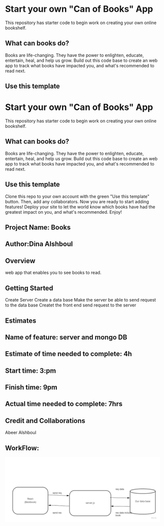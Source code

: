 # Start your own "Can of Books" App

This repository has starter code to begin work on creating your own online bookshelf.

## What can books do?

Books are life-changing. They have the power to enlighten, educate, entertain, heal, and help us grow. Build out this code base to create an web app to track what books have impacted you, and what's recommended to read next.

## Use this template


# Start your own "Can of Books" App

This repository has starter code to begin work on creating your own online bookshelf.

## What can books do?

Books are life-changing. They have the power to enlighten, educate, entertain, heal, and help us grow. Build out this code base to create an web app to track what books have impacted you, and what's recommended to read next.

## Use this template

Clone this repo to your own account with the green "Use this template" button. Then, add any collaborators. Now you are ready to start adding features! Deploy your site to let the world know which books have had the greatest impact on you, and what's recommended. Enjoy!


## Project Name: Books
## Author:Dina Alshboul

## Overview
web app that enables you to see books to read.

## Getting Started
Create Server Create a data base Make the server be able to send request to the data base Createt the front end send request to the server

## Estimates
## Name of feature: server and mongo DB

## Estimate of time needed to complete: 4h

## Start time: 3:pm

## Finish time: 9pm

## Actual time needed to complete: 7hrs

## Credit and Collaborations
Abeer Alshboul

## WorkFlow:
![Workfolw](./WorkFlow%20mongo.jpg)

